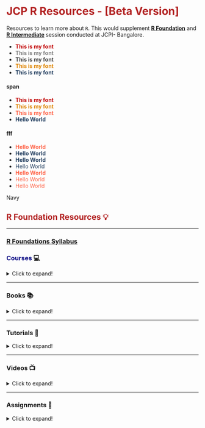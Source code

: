 # <span style="color: firebrick;"> JCP R Resources - [Beta Version]</span>

Resources to learn more about `R`. This would supplement <ins>**R Foundation**</ins> and <ins>**R Intermediate**</ins> session conducted at JCPI- Bangalore. 

* <font style="color: rgb(192,0,0)"> **This is my font** </font>
* <font style="color: rgb(127,127,127)"> **This is my font** </font>
* <font style="color: rgb(64,64,64)"> **This is my font** </font>
* <font style="color: rgb(222,132,0)"> **This is my font** </font>
* <font style="color: rgb(37,64,97)"> **This is my font** </font>
#### span
* <span style="color:rgb(192,0,0)"> **This is my font** </span>
* <span style="color:rgb(222,132,0)">**This is my font** </span>
* <span style="color:#ff6347"> **This is my font** </span>
* <span style="color: rgb(37,64,97)"> **Hello World** </span>
#### fff
* <span style="color: #ff6347">**Hello World** </span>
* <span style="color: #254061">**Hello World** </span>
* <span style="color: #254061">**Hello World**</span>
* <span style="color: #254061">Hello World</span>
* <span style="color: #ff6347">**Hello World**</span>
* <span style="color: #ff6347">Hello World</span>
* <span style="color: #ff6347"> Hello World </span>

Navy
## <span style="color: firebrick;"> R Foundation Resources :bulb:</span>
****

### [R Foundations Syllabus](https://github.com/vkoul/jcpR/blob/master/Resources/R_Foundations_Syllabus.pdf)

### <span style="color: #000080"> Courses </span> :computer:

<details>
  <summary>Click to expand!</summary>

1. **[Introduction to R by Datacamp](https://www.datacamp.com/courses/free-introduction-to-r)**: Good intro course

2. **[Data Science: R Basics](https://www.edx.org/course/r-basics-2)**: This is by Harvard and is a part of the 9 courses in **[Data Science Certificate](https://www.edx.org/professional-certificate/harvardx-data-science)**. If you are interested in learning ML and Stats these are great courses. 

3. **[Dataquest R Courses](https://www.dataquest.io/path/data-analyst-r/)**: Dataquest is similar to [Datacamp](www.datacamp.com), you can learn R coding in an interactive manner. Check out their free courses
    - **[Introduction to Programming in R](https://www.dataquest.io/course/intro-to-r/)**
    - **[Intermediate R Programming](https://www.dataquest.io/course/intermediate-r-programming/)**
    - **[Data Visualization in R](https://www.dataquest.io/course/r-data-viz/)**

4. **[Swirl: Learn R interactively within R Studio](https://swirlstats.com/students.html)**: The swirl R package makes it fun and easy to learn R programming and data science. If you are new to R, have no fear.

5. **[R Bootcamp](https://www.datacamp.com/courses/rbootcamp)**: This is a short course covering the basics of [`ggplot`](https://ggplot2.tidyverse.org/), [`dplyr`](https://dplyr.tidyverse.org/), [`tidyr`](https://tidyr.tidyverse.org/) and `broom`.

6. **[Effective Data Storytelling using the tidyverse](https://www.datacamp.com/courses/3085)**: This course is designed to supplement and build on the content covered at http://moderndive.com and the slides at http://bit.ly/soc301-slides. It assumes that you have completed the Introduction to R course on DataCamp.


</details>

****
### Books :books:

<details>
  <summary>Click to expand!</summary>
    
1. **[R For Data Science](https://r4ds.had.co.nz/)**: This book is a great introduction to `R` and covers the components of the [`Data Science pipeline`](https://r4ds.had.co.nz/introduction.html) which we discussed in the session. 

2. **[Hands-On Programming with R](https://rstudio-education.github.io/hopr/)**: This covers the programmatic aspects of the `R` language and would help you to be really clear with the basics. 

3. **[Cookbook for R](http://www.cookbook-r.com)** The goal of the cookbook is to provide solutions to common tasks and problems in analyzing data. Most of the code in these pages can be copied and pasted into the R command window if you want to see them in action.

</details>

****
### Tutorials :ledger:
<details>
  <summary>Click to expand!</summary>

1. **[R Primeers](https://rstudio.cloud/learn/primers)** : Learn data science basics with the interactive tutorials designed by RStudio.

1. **[R Programming](https://swcarpentry.github.io/r-novice-inflammation/)**

2. **[R for Reproducible Scientific Analysis](http://swcarpentry.github.io/r-novice-gapminder/)** : An introduction to R for non-programmers using gapminder data

3. **[Data Analysis and Visualization in R](https://datacarpentry.org/R-ecology-lesson/index.html)**

4. **[Data Wrangling with R](https://cengel.github.io/R-data-wrangling/)**

5. **[R Studio Cheatsheets](https://rstudio.com/resources/cheatsheets/)** 


</details>

***
    
### Videos :tv:

<details>
  <summary>Click to expand!</summary>
    
1. **[What is R?](https://www.youtube.com/watch?v=XcBLEVknqvY)** : A very good introductory video on R. 

2. **[Why Use R? - R Tidyverse Reporting and Analytics for Excel Users](https://www.youtube.com/watch?v=jn_3N_o2d6Q)**

3. **[Data Analysis Screencasts](https://www.youtube.com/watch?v=nx5yhXAQLxw&list=PLnH3UnphKJdvbQsOFoFcTrbn18I_NBvW3)** : [David Robinson](http://varianceexplained.org/) is a Data Scientest at Datacamp and does a weekly #TidyTuesday Screencast. You can do it along with him, very good exercise in Data Analysis using R. 

</details>

****
### Assignments :pencil:

<details>
  <summary>Click to expand!</summary>

1. **The Analytics Edge** course either on [OCW](https://ocw.mit.edu/courses/sloan-school-of-management/15-071-the-analytics-edge-spring-2017/index.htm) or [edx](https://edx.org/course/the-analytics-edge). Please check the assignments tab. They have provided the data for each assignment. You can readily check your answers on their website. 

  * Some of these assignments would expect you to know more than what was covered in class, so make extensive use of Google. This is a proper Masters level course taught at MIT in their Business Analytics program, so expect it to be challenging but you will definitely learn a lot if you are able to finish the assignments. 

2. **[In-house test](http://rpubs.com/cbatra/500620)**: This is a pre-requiste to attend the R-Intermediate class. Mail me for the datasets to be used. 

3. **[Revision Quiz](http://rpubs.com/koulvi/revisionquiz)**: Based on Part 1 of R Foundations 

</details>

